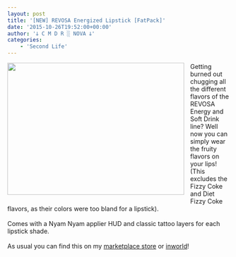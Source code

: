 ```yaml
---
layout: post
title: '[NEW] REVOSA Energized Lipstick [FatPack]'
date: '2015-10-26T19:52:00+00:00'
author: '𐕣 C M D R ░ NOVA 𐕣'
categories:
    - 'Second Life'
---
```


<div style="clear: both; text-align: center;">
<a href="http://cmdr-nova.online/wp-content/uploads/2015/10/energizedfatpackad.png" style="clear: left; float: left; margin-bottom: 1em; margin-right: 1em;"><img border="0" height="300" src="http://cmdr-nova.online/wp-content/uploads/2015/10/energizedfatpackad-300x225.png" width="400" /></a></div>
Getting burned out chugging all the different flavors of the REVOSA Energy and Soft Drink line? Well now you can simply wear the fruity flavors on your lips! (This excludes the Fizzy Coke and Diet Fizzy Coke flavors, as their colors were too bland for a lipstick).<br />
<br />
Comes with a Nyam Nyam applier HUD and classic tattoo layers for each lipstick shade.<br />
<br />
As usual you can find this on my <a href="https://marketplace.secondlife.com/p/REVOSA-Energized-Lipstick-FatPack-Nyam-Nyam-Applier/7954501" target="_blank" rel="noopener">marketplace store</a> or <a href="http://maps.secondlife.com/secondlife/Pisces/201/207/27" target="_blank" rel="noopener">inworld</a>!